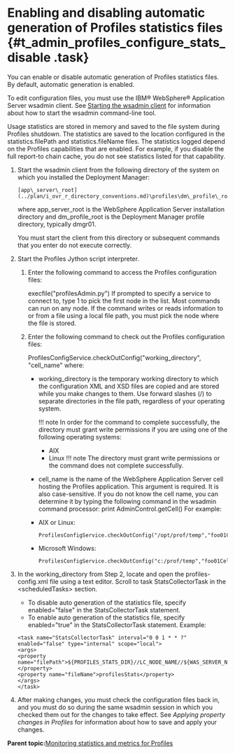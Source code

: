# Enabling and disabling automatic generation of Profiles statistics files {#t_admin_profiles_configure_stats_disable .task}

You can enable or disable automatic generation of Profiles statistics files. By default, automatic generation is enabled.

To edit configuration files, you must use the IBM® WebSphere® Application Server wsadmin client. See [Starting the wsadmin client](t_admin_wsadmin_starting.md) for information about how to start the wsadmin command-line tool.

Usage statistics are stored in memory and saved to the file system during Profiles shutdown. The statistics are saved to the location configured in the statistics.filePath and statistics.fileName files. The statistics logged depend on the Profiles capabilities that are enabled. For example, if you disable the full report-to chain cache, you do not see statistics listed for that capability.

1.  Start the wsadmin client from the following directory of the system on which you installed the Deployment Manager:

    ```
    [app\_server\_root](../plan/i_ovr_r_directory_conventions.md)\profiles\dm\_profile\_root\bin
    ```

    where app\_server\_root is the WebSphere Application Server installation directory and dm\_profile\_root is the Deployment Manager profile directory, typically dmgr01.

    You must start the client from this directory or subsequent commands that you enter do not execute correctly.

2.  Start the Profiles Jython script interpreter.

    1.  Enter the following command to access the Profiles configuration files:

        execfile\("profilesAdmin.py"\) If prompted to specify a service to connect to, type 1 to pick the first node in the list. Most commands can run on any node. If the command writes or reads information to or from a file using a local file path, you must pick the node where the file is stored.

    2.  Enter the following command to check out the Profiles configuration files:

        ProfilesConfigService.checkOutConfig\("working\_directory", "cell\_name" where:

        -   working\_directory is the temporary working directory to which the configuration XML and XSD files are copied and are stored while you make changes to them. Use forward slashes \(/\) to separate directories in the file path, regardless of your operating system.

            !!! note
    In order for the command to complete successfully, the directory must grant write permissions if you are using one of the following operating systems:

            -   AIX
            -   Linux
            !!! note
    The directory must grant write permissions or the command does not complete successfully.

        -   cell\_name is the name of the WebSphere Application Server cell hosting the Profiles application. This argument is required. It is also case-sensitive. If you do not know the cell name, you can determine it by typing the following command in the wsadmin command processor: print AdminControl.getCell\(\)
        For example:

        -   AIX or Linux:

            ```
            ProfilesConfigService.checkOutConfig("/opt/prof/temp","foo01Cell01")
            ```

        -   Microsoft Windows:

            ```
            ProfilesConfigService.checkOutConfig("c:/prof/temp","foo01Cell01")
            ```

3.  In the working\_directory from Step 2, locate and open the profiles-config.xml file using a text editor. Scroll to task StatsCollectorTask in the <scheduledTasks\> section.

    -   To disable auto generation of the statistics file, specify enabled="false" in the StatsCollectorTask statement.
    -   To enable auto generation of the statistics file, specify enabled="true" in the StatsCollectorTask statement.
    Example:

    ```
    <task name="StatsCollectorTask" interval="0 0 1 * * ?" enabled="false" type="internal" scope="local">
    <args>
    <property name="filePath">${PROFILES_STATS_DIR}//LC_NODE_NAME//${WAS_SERVER_NAME}</property>
    <property name="fileName">profilesStats</property>
    </args>
    </task> 
    ```

4.  After making changes, you must check the configuration files back in, and you must do so during the same wsadmin session in which you checked them out for the changes to take effect. See *Applying property changes in Profiles* for information about how to save and apply your changes.


**Parent topic:**[Monitoring statistics and metrics for Profiles](../admin/c_admin_profiles_stats.md)

